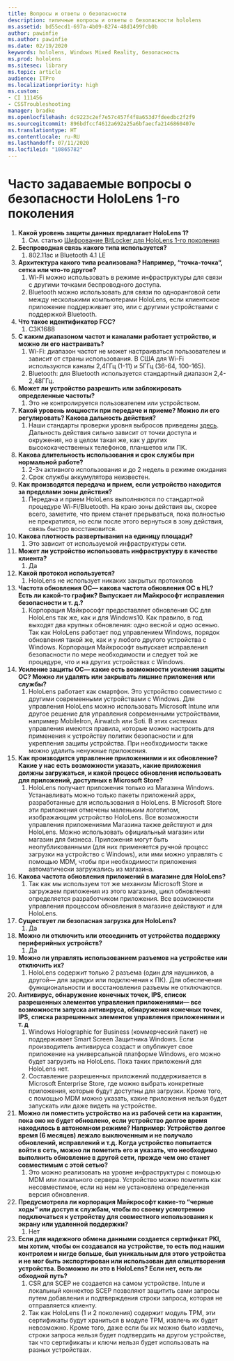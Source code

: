 ```yaml
---
title: Вопросы и ответы о безопасности
description: типичные вопросы и ответы о безопасности hololens
ms.assetid: bd55ecd1-697a-4b09-8274-48d1499fcb0b
author: pawinfie
ms.author: pawinfie
ms.date: 02/19/2020
keywords: hololens, Windows Mixed Reality, безопасность
ms.prod: hololens
ms.sitesec: library
ms.topic: article
audience: ITPro
ms.localizationpriority: high
ms.custom:
- CI 111456
- CSSTroubleshooting
manager: bradke
ms.openlocfilehash: dc9223c2ef7e57c457f4f8a653d7fdeedbc2f2f9
ms.sourcegitcommit: 896bdfccf4612a692a25a6bfaecfa2146860407e
ms.translationtype: HT
ms.contentlocale: ru-RU
ms.lasthandoff: 07/11/2020
ms.locfileid: "10865782"
---
```

# Часто задаваемые вопросы о безопасности HoloLens 1-го поколения

1. **Какой уровень защиты данных предлагает HoloLens 1?**
    1. См. статью [Шифрование BitLocker для HoloLens 1-го поколения](hololens1-encryption.md)
1. **Беспроводная связь какого типа используется?**
    1. 802.11ac и Bluetooth 4.1 LE
1. **Архитектура какого типа реализована?  Например, “точка-точка“, сетка или что-то другое?**
    1. Wi-Fi можно использовать в режиме инфраструктуры для связи с другими точками беспроводного доступа.
    1. Bluetooth можно использовать для связи по одноранговой сети между несколькими компьютерами HoloLens, если клиентское приложение поддерживает это, или с другими устройствами с поддержкой Bluetooth.
1. **Что такое идентификатор FCC?**
    1. C3K1688
1. **С каким диапазоном частот и каналами работает устройство, и можно ли его настраивать?**
    1. Wi-Fi: диапазон частот не может настраиваться пользователем и зависит от страны использования. В США для Wi-Fi используются каналы 2,4ГГц (1-11) и 5ГГц (36-64, 100-165).
    1. Bluetooth: для Bluetooth используется стандартный диапазон 2,4-2,48ГГц.
1. **Может ли устройство разрешить или заблокировать определенные частоты?**
    1. Это не контролируется пользователем или устройством.
1. **Какой уровень мощности при передаче и приеме? Можно ли его регулировать? Какова дальность действия?**
    1. Наши стандарты проверки уровня выбросов приведены [здесь](https://fccid.io/C3K1688). Дальность действия сильно зависит от точки доступа и окружения, но в целом такая же, как у других высококачественных телефонов, планшетов или ПК.
1. **Какова длительность использования и срок службы при нормальной работе?**
    1. 2-3ч активного использования и до 2 недель в режиме ожидания
    1. Срок службы аккумулятора неизвестен.
1. **Как производятся передача и прием, если устройство находится за пределами зоны действия?**
    1. Передача и прием HoloLens выполняются по стандартной процедуре Wi-Fi/Bluetooth. На краю зоны действия вы, скорее всего, заметите, что прием станет прерываться, пока полностью не прекратится, но если после этого вернуться в зону действия, связь быстро восстановится.
1. **Какова плотность развертывания на единицу площади?**
    1. Это зависит от используемой инфраструктуры сети.
1. **Может ли устройство использовать инфраструктуру в качестве клиента?**
    1. Да
1. **Какой протокол используется?**
    1. HoloLens не использует никаких закрытых протоколов
1. **Частота обновления ОС— какова частота обновления ОС в HL?  Есть ли какой-то график?  Выпускает ли Майкрософт исправления безопасности и т. д.?**
    1. Корпорация Майкрософт предоставляет обновления ОС для HoloLens так же, как и для Windows10. Как правило, в год выходят два крупных обновления: одно весной и одно осенью. Так как HoloLens работает под управлением Windows, порядок обновления такой же, как и у любого другого устройства с Windows. Корпорация Майкрософт выпускает исправления безопасности по мере необходимости и следует той же процедуре, что и на других устройствах с Windows.
1. **Усиление защиты ОС— какие есть возможности усиления защиты ОС?  Можно ли удалять или закрывать лишние приложения или службы?**
    1. HoloLens работает как смартфон. Это устройство совместимо с другими современными устройствами с Windows. Для управления HoloLens можно использовать Microsoft Intune или другое решение для управления современными устройствами, например MobileIron, Airwatch или Soti. В этих системах управления имеются правила, которые можно настроить для применения к устройству политик безопасности и для укрепления защиты устройства. При необходимости также можно удалить ненужные приложения.
1. **Как производится управление приложениями и их обновление? Какие у нас есть возможности указать, какие приложения должны загружаться, и какой процесс обновления использовать для приложений, доступных в Microsoft Store?**
    1. HoloLens получает приложения только из Магазина Windows. Устанавливать можно только пакеты приложений appx, разработанные для использования в HoloLens. В Microsoft Store эти приложения отмечены маленьким логотипом, изображающим устройство HoloLens. Все возможности управления приложениями Магазина также действуют и для HoloLens. Можно использовать официальный магазин или магазин для бизнеса. Приложения могут быть неопубликованными (для них применяется ручной процесс загрузки на устройство с Windows), или ими можно управлять с помощью MDM, чтобы при необходимости приложения автоматически загружались из магазина.
1. **Какова частота обновления приложений в магазине для HoloLens?**
    1. Так как мы используем тот же механизм Microsoft Store и загружаем приложения из этого магазина, цикл обновления определяется разработчиком приложения. Все возможности управления процессом обновления в магазине действуют и для HoloLens.
1. **Существует ли безопасная загрузка для HoloLens?**
    1. Да
1. **Можно ли отключить или отсоединить от устройства поддержку периферийных устройств?**
    1. Да
1. **Можно ли управлять использованием разъемов на устройстве или отключить их?**
    1. HoloLens содержит только 2 разъема (один для наушников, а другой— для зарядки или подключения к ПК). Для обеспечения функциональности и восстановления разъемы не отключаются.
1. **Антивирус, обнаружение конечных точек, IPS, список разрешенных элементов управления приложениями— все возможности запуска антивируса, обнаружения конечных точек, IPS, списка разрешенных элементов управления приложениями и т. д**
    1. Windows Holographic for Business (коммерческий пакет) не поддерживает Smart Screen Защитника Windows. Если производитель антивируса создаст и опубликует свое приложение на универсальной платформе Windows, его можно будет загрузить на HoloLens. Пока таких приложений для HoloLens нет.
    1. Составление разрешенных приложений поддерживается в Microsoft Enterprise Store, где можно выбрать конкретные приложения, которые будут доступны для загрузки. Кроме того, с помощью MDM можно указать, какие приложения нельзя будет запускать или даже видеть на устройстве.
1. **Можно ли поместить устройство на из рабочей сети на карантин, пока оно не будет обновлено, если устройство долгое время находилось в автономном режиме?  Например: Устройство долгое время (6 месяцев) лежало выключенным и не получало обновлений, исправлений и т.д. Когда устройство попытается войти в сеть, можно ли пометить его и указать, что необходимо выполнить обновление в другой сети, прежде чем оно станет совместимым с этой сетью?**
    1. Это можно реализовать на уровне инфраструктуры с помощью MDM или локального сервера. Устройство можно пометить как несовместимое, если на нем не установлена определенная версия обновления.
1. **Предусмотрела ли корпорация Майкрософт какие-то “черные ходы“ или доступ к службам, чтобы по своему усмотрению подключаться к устройству для совместного использования к экрану или удаленной поддержки?**
    1. Нет
1. **Если для надежного обмена данными создается сертификат PKI, мы хотим, чтобы он создавался на устройстве, то есть под нашим контролем и нигде больше, был уникальным для этого устройства и не мог быть экспортирован или использован для олицетворения устройства. Возможно ли это в HoloLens? Если нет, есть ли обходной путь?**
    1. CSR для SCEP не создается на самом устройстве. Intune и локальный коннектор SCEP позволяют защитить сами запросы путем добавления и подтверждения строки запроса, которая не отправляется клиенту.
    1. Так как HoloLens (1 и 2 поколения) содержит модуль TPM, эти сертификаты будут храниться в модуле TPM, извлечь их будет невозможно. Кроме того, даже если бы их можно было извлечь, строки запроса нельзя будет подтвердить на другом устройстве, так что сертификаты и ключи нельзя будет использовать на разных устройствах.
